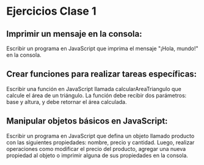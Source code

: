 # Ejercicios Clase 1

## Imprimir un mensaje en la consola:

Escribir un programa en JavaScript que imprima el mensaje "¡Hola, mundo!" en la consola.

## Crear funciones para realizar tareas específicas:

Escribir una función en JavaScript llamada calcularAreaTriangulo que calcule el área de un triángulo. La función debe recibir dos parámetros: base y altura, y debe retornar el área calculada.

## Manipular objetos básicos en JavaScript:

Escribir un programa en JavaScript que defina un objeto llamado producto con las siguientes propiedades: nombre, precio y cantidad. Luego, realizar operaciones como modificar el precio del producto, agregar una nueva propiedad al objeto o imprimir alguna de sus propiedades en la consola.
